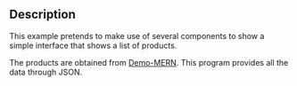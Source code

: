 ## Description


This example pretends to make use of several components to show a simple interface that shows a list of products.

The products are obtained from [Demo-MERN](https://github.com/pimonty/Demo-MERN). This program provides all the data through JSON.
